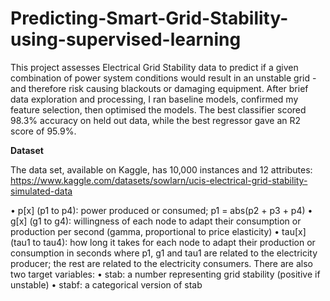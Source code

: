 # Predicting-Smart-Grid-Stability-using-supervised-learning

This project assesses Electrical Grid Stability data to predict if a given combination of power system conditions would result in an unstable grid - and therefore risk causing blackouts or damaging equipment.  After brief data exploration and processing, I ran baseline models, confirmed my feature selection, then optimised the models. The best classifier scored 98.3% accuracy on held out data, while the best regressor gave an R2 score of 95.9%.

**Dataset**

The data set, available on Kaggle, has 10,000 instances and 12 attributes:
https://www.kaggle.com/datasets/sowlarn/ucis-electrical-grid-stability-simulated-data

•	p[x] (p1 to p4): power produced or consumed; p1 = abs(p2 + p3 + p4)
•	g[x] (g1 to g4): willingness of each node to adapt their consumption or production per second (gamma, proportional to price elasticity)
•	tau[x] (tau1 to tau4): how long it takes for each node to adapt their production or consumption in seconds
where p1, g1 and tau1 are related to the electricity producer; the rest are related to the electricity consumers.
There are also two target variables:
•	stab: a number representing grid stability (positive if unstable)
•	stabf: a categorical version of stab


